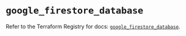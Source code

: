 # `google_firestore_database`

Refer to the Terraform Registry for docs: [`google_firestore_database`](https://registry.terraform.io/providers/hashicorp/google/6.26.0/docs/resources/firestore_database).
